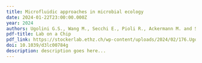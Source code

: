 ```yaml
---
title: Microfluidic approaches in microbial ecology
date: 2024-01-22T23:00:00.000Z
year: 2024
authors: Ugolini G.S., Wang M., Secchi E., Pioli R., Ackermann M. and Stocker R.
pdf-title: Lab on a Chip
pdf_link: https://stockerlab.ethz.ch/wp-content/uploads/2024/02/176.Ugolini-et-al.pdf
doi: 10.1039/d3lc00784g
description: description goes here...
---
```

